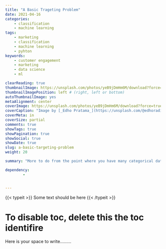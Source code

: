 ```yaml
---
title: "A Basic Trageting Problem"
date: 2021-04-16
categories:
    - classification
    - machine learning
tags:
    - marketing
    - classification
    - machine learning
    - pyhton
keywords:
    - customer engagement
    - marketing
    - data science
    - ml

clearReading: true
thumbnailImage: https://unsplash.com/photos/yeB9jDmHm6M/download?force=true&w=640
thumbnailImagePosition: left # (right, left or bottom)
autoThumbnailImage: yes
metaAlignment: center 
coverImage: https://unsplash.com/photos/yeB9jDmHm6M/download?force=true&w=1920
coverCaption: "Image by [_Edho Pratama_](https://unsplash.com/@edhoradic) at [Unsplash](https://unsplash.com/)"
coverMeta: in 
coverSize: partial 
comments: true
showTags: true
showPagination: true
showSocial: true
showDate: true
slug: a-basic-targeting-problem
weight: 20

summary: "More to do from the point where you have many categorical data"

dependency: 
        -


---
```


{{< typeit >}}
Some text should be here
{{< /typeit >}}


<!--more-->
<!--toc--> 
# To disable toc, delete this the toc identifire    


Here is your space to write.........
